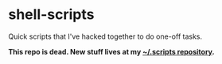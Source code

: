 # shell-scripts

Quick scripts that I've hacked together to do one-off tasks.

**This repo is dead. New stuff lives at my [~/.scripts repository](https://github.com/dufferzafar/.scripts).**

